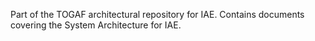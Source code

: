 Part of the TOGAF architectural repository for IAE. Contains documents covering the System Architecture for IAE.
